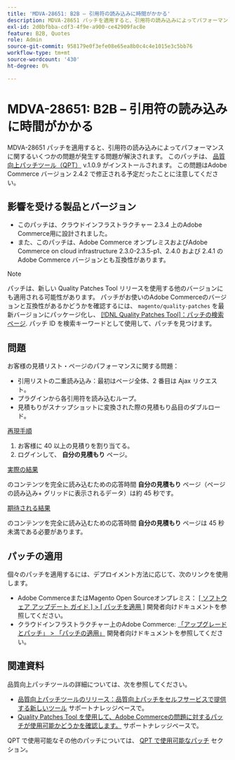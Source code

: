 ```yaml
---
title: 'MDVA-28651: B2B – 引用符の読み込みに時間がかかる'
description: MDVA-28651 パッチを適用すると、引用符の読み込みによってパフォーマンスに関するいくつかの問題が発生する問題が解決されます。 このパッチは、[Quality Patches Tool （QPT） ] （/help/announcements/adobe-commerce-announcements/magento-quality-patches-released-new-tool-to-self-serve-quality-patches.md） v.1.0.9 がインストールされている場合に利用できます。 この問題はAdobe Commerce バージョン 2.4.2 で修正される予定だったことに注意してください。
exl-id: 2d0bfbba-cdf3-4f9e-a900-ce42909fac8e
feature: B2B, Quotes
role: Admin
source-git-commit: 958179e0f3efe08e65ea8b0c4c4e1015e3c5bb76
workflow-type: tm+mt
source-wordcount: '430'
ht-degree: 0%

---
```


# MDVA-28651: B2B – 引用符の読み込みに時間がかかる

MDVA-28651 パッチを適用すると、引用符の読み込みによってパフォーマンスに関するいくつかの問題が発生する問題が解決されます。 このパッチは、 [品質向上パッチツール（QPT）](/help/announcements/adobe-commerce-announcements/magento-quality-patches-released-new-tool-to-self-serve-quality-patches.md) v.1.0.9 がインストールされます。 この問題はAdobe Commerce バージョン 2.4.2 で修正される予定だったことに注意してください。

## 影響を受ける製品とバージョン

* このパッチは、クラウドインフラストラクチャー 2.3.4 上のAdobe Commerce用に設計されました。
* また、このパッチは、Adobe Commerce オンプレミスおよびAdobe Commerce on cloud infrastructure 2.3.0-2.3.5-p1、2.4.0 および 2.4.1 のAdobe Commerce バージョンとも互換性があります。

>[!NOTE]
>
>パッチは、新しい Quality Patches Tool リリースを使用する他のバージョンにも適用される可能性があります。 パッチがお使いのAdobe Commerceのバージョンと互換性があるかどうかを確認するには、 `magento/quality-patches` を最新バージョンにパッケージ化し、 [[!DNL Quality Patches Tool]：パッチの検索ページ](https://devdocs.magento.com/quality-patches/tool.html#patch-grid). パッチ ID を検索キーワードとして使用して、パッチを見つけます。

## 問題

お客様の見積リスト・ページのパフォーマンスに関する問題：

* 引用リストの二重読み込み：最初はページ全体、2 番目は Ajax リクエスト。
* プラグインから各引用符を読み込むループ。
* 見積もりがスナップショットに変換された際の見積もり品目のダブルロード。

<u>再現手順</u>

1. お客様に 40 以上の見積りを割り当てる。
1. ログインして、 **自分の見積もり** ページ。

<u>実際の結果</u>

のコンテンツを完全に読み込むための応答時間 **自分の見積もり** ページ（ページの読み込み+ グリッドに表示されるデータ）は約 45 秒です。

<u>期待される結果</u>

のコンテンツを完全に読み込むための応答時間 **自分の見積もり** ページは 45 秒未満である必要があります。

## パッチの適用

個々のパッチを適用するには、デプロイメント方法に応じて、次のリンクを使用します。

* Adobe CommerceまたはMagento Open Sourceオンプレミス： [[ ソフトウェア アップデート ガイド ] > [ パッチを適用 ]](https://devdocs.magento.com/guides/v2.4/comp-mgr/patching/mqp.html) 開発者向けドキュメントを参照してください。
* クラウドインフラストラクチャー上のAdobe Commerce: [「アップグレードとパッチ」 > 「パッチの適用」](https://devdocs.magento.com/cloud/project/project-patch.html) 開発者向けドキュメントを参照してください。

## 関連資料

品質向上パッチツールの詳細については、次を参照してください。

* [品質向上パッチツールのリリース：品質向上パッチをセルフサービスで提供する新しいツール](/help/announcements/adobe-commerce-announcements/magento-quality-patches-released-new-tool-to-self-serve-quality-patches.md) サポートナレッジベースで。
* [Quality Patches Tool を使用して、Adobe Commerceの問題に対するパッチが使用可能かどうかを確認します。](/help/support-tools/patches-available-in-qpt-tool/check-patch-for-magento-issue-with-magento-quality-patches.md) サポートナレッジベースで。

QPT で使用可能なその他のパッチについては、 [QPT で使用可能なパッチ](https://support.magento.com/hc/en-us/sections/360010506631-Patches-available-in-MQP-tool-) セクション。
